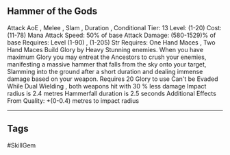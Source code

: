 ## Hammer of the Gods
Attack
AoE , Melee , Slam , Duration , Conditional
Tier: 13
Level: (1-20)
Cost: (11-78) Mana
Attack Speed: 50% of base
Attack Damage: (580-1529)% of base
Requires: Level (1-90) , (1-205) Str
Requires: One Hand Maces , Two Hand Maces
Build Glory by Heavy Stunning enemies. When you have maximum Glory you may entreat the Ancestors to crush your enemies, manifesting a massive hammer that falls from the sky onto your target, Slamming into the ground after a short duration and dealing immense damage based on your weapon.
Requires 20 Glory to use
Can't be Evaded
While Dual Wielding , both weapons hit with 30 % less damage
Impact radius is 2.4 metres
Hammerfall duration is 2.5 seconds
Additional Effects From Quality:
+(0-0.4) metres to impact radius

---
## Tags
#SkillGem

